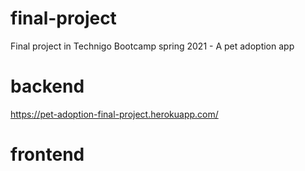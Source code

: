 # final-project
Final project in Technigo Bootcamp spring 2021 - A pet adoption app

# backend
https://pet-adoption-final-project.herokuapp.com/

# frontend


